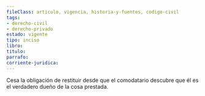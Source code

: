 ```yaml
---
fileClass: articulo, vigencia, historia-y-fuentes, codigo-civil
tags:
- derecho-civil
- derecho-privado
estado: vigente
tipo: inciso
libro:
titulo:
parrafo:
corriente-juridica:
---
```

Cesa la obligación de restituir desde que el comodatario descubre que él es el verdadero dueño de la cosa prestada.